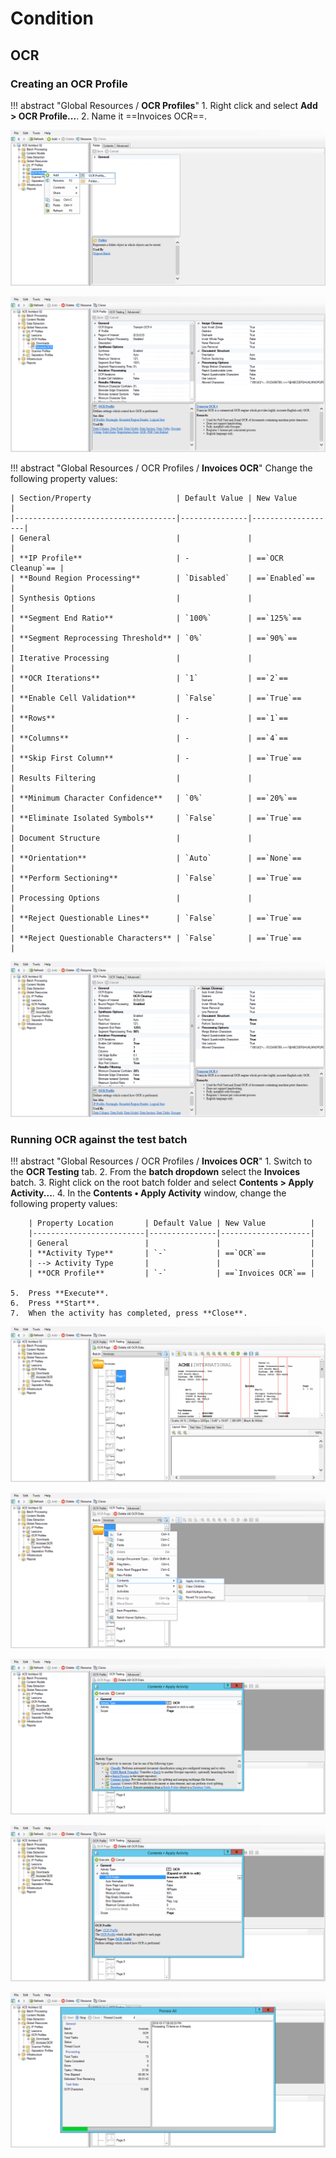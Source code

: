 # Condition

## OCR

### Creating an OCR Profile

!!! abstract "Global Resources / **OCR Profiles**"
    1. Right click and select **Add > OCR Profile...**.
    2. Name it ==Invoices OCR==.

![](img/2-1/002.png)

![](img/2-1/004.png)

!!! abstract "Global Resources / OCR Profiles / **Invoices OCR**"
    Change the following property values:

    | Section/Property                   | Default Value | New Value         |
    |------------------------------------|---------------|-------------------|
    | General                            |               |                   |
    | **IP Profile**                     | -             | ==`OCR Cleanup`== |
    | **Bound Region Processing**        | `Disabled`    | ==`Enabled`==     |
    | Synthesis Options                  |               |                   |
    | **Segment End Ratio**              | `100%`        | ==`125%`==        |
    | **Segment Reprocessing Threshold** | `0%`          | ==`90%`==         |
    | Iterative Processing               |               |                   |
    | **OCR Iterations**                 | `1`           | ==`2`==           |
    | **Enable Cell Validation**         | `False`       | ==`True`==        |
    | **Rows**                           | -             | ==`1`==           |
    | **Columns**                        | -             | ==`4`==           |
    | **Skip First Column**              | -             | ==`True`==        |
    | Results Filtering                  |               |                   |
    | **Minimum Character Confidence**   | `0%`          | ==`20%`==         |
    | **Eliminate Isolated Symbols**     | `False`       | ==`True`==        |
    | Document Structure                 |               |                   |
    | **Orientation**                    | `Auto`        | ==`None`==        |
    | **Perform Sectioning**             | `False`       | ==`True`==        |
    | Processing Options                 |               |                   |
    | **Reject Questionable Lines**      | `False`       | ==`True`==        |
    | **Reject Questionable Characters** | `False`       | ==`True`==        |

![](img/2-1/036.png)

### Running OCR against the test batch

!!! abstract "Global Resources / OCR Profiles / **Invoices OCR**"
    1. Switch to the **OCR Testing** tab.
    2. From the **batch dropdown** select the **Invoices** batch.
    3. Right click on the root batch folder and select **Contents > Apply Activity...**.
    4. In the **Contents • Apply Activity** window, change the following property values:

        | Property Location       | Default Value | New Value          |
        |-------------------------|---------------|--------------------|
        | General                 |               |                    |
        | **Activity Type**       | `-`           | ==`OCR`==          |
        | --> Activity Type       |               |                    |
        | **OCR Profile**         | `-`           | ==`Invoices OCR`== |

    5.  Press **Execute**.
    6.  Press **Start**.
    7.  When the activity has completed, press **Close**.

![](img/2-1/037.png)

![](img/2-1/051.png)

![](img/2-1/056.png)

![](img/2-1/061.png)

![](img/2-1/064.png)
